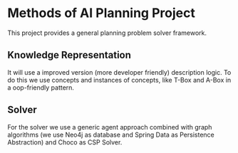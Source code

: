 # Methods of AI Planning Project

This project provides a general planning problem solver framework. 


## Knowledge Representation
It will use a improved version (more developer friendly) description logic. To do this we use concepts and instances of concepts, like T-Box and A-Box in a oop-friendly pattern.

## Solver
For the solver we use a generic agent approach combined with graph algorithms (we use Neo4j as database and Spring Data as Persistence Abstraction) and Choco as CSP Solver.
